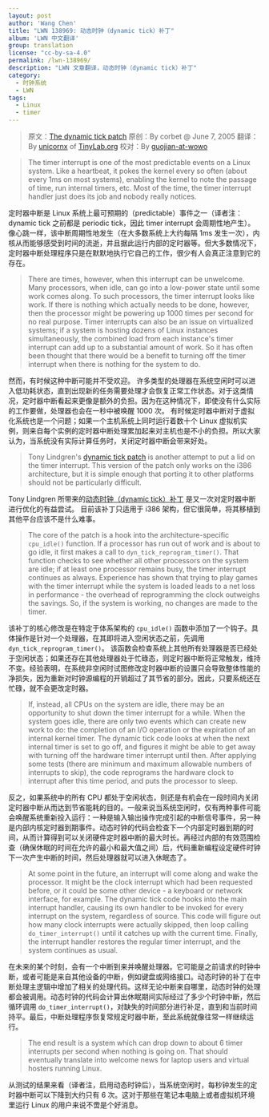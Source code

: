 ```yaml
---
layout: post
author: 'Wang Chen'
title: "LWN 138969: 动态时钟（dynamic tick）补丁"
album: 'LWN 中文翻译'
group: translation
license: "cc-by-sa-4.0"
permalink: /lwn-138969/
description: "LWN 文章翻译，动态时钟（dynamic tick）补丁"
category:
  - 时钟系统
  - LWN
tags:
  - Linux
  - timer
---
```


> 原文：[The dynamic tick patch](https://lwn.net/Articles/138969/)
> 原创：By corbet @ June 7, 2005
> 翻译：By [unicornx](https://github.com/unicornx) of [TinyLab.org][1]
> 校对：By [guojian-at-wowo](https://github.com/guojian-at-wowo)

> The timer interrupt is one of the most predictable events on a Linux system. Like a heartbeat, it pokes the kernel every so often (about every 1ms on most systems), enabling the kernel to note the passage of time, run internal timers, etc. Most of the time, the timer interrupt handler just does its job and nobody really notices.

定时器中断是 Linux 系统上最可预期的（predictable）事件之一（译者注：dynamic tick 之前都是 periodic tick，因此 timer interrupt 会周期性地产生）。 像心跳一样，该中断周期性地发生（在大多数系统上大约每隔 1ms 发生一次），内核从而能够感受到时间的流逝，并且据此运行内部的定时器等。但大多数情况下，定时器中断处理程序只是在默默地执行它自己的工作，很少有人会真正注意到它的存在。

> There are times, however, when this interrupt can be unwelcome. Many processors, when idle, can go into a low-power state until some work comes along. To such processors, the timer interrupt looks like work. If there is nothing which actually needs to be done, however, then the processor might be powering up 1000 times per second for no real purpose. Timer interrupts can also be an issue on virtualized systems; if a system is hosting dozens of Linux instances simultaneously, the combined load from each instance's timer interrupt can add up to a substantial amount of work. So it has often been thought that there would be a benefit to turning off the timer interrupt when there is nothing for the system to do.

然而，有时候这种中断可能并不受欢迎。 许多类型的处理器在系统空闲时可以进入低功耗状态，直到出现新的任务需要处理才会恢复正常工作状态。对于这类情况，定时器中断看起来更像是额外的负担。因为在这种情况下，即使没有什么实际的工作要做，处理器也会在一秒中被唤醒 1000 次。 有时候定时器中断对于虚拟化系统也是一个问题；如果一个主机系统上同时运行着数十个 Linux 虚拟机实例，则来自每个实例的定时器中断处理累加起来对主机也是不小的负担。所以大家认为，当系统没有实际计算任务时，关闭定时器中断会带来好处。

> Tony Lindgren's [dynamic tick patch](https://lwn.net/Articles/138264/) is another attempt to put a lid on the timer interrupt. This version of the patch only works on the i386 architecture, but it is simple enough that porting it to other platforms should not be particularly difficult.

Tony Lindgren 所带来的[动态时钟（dynamic tick）补丁](https://lwn.net/Articles/138264/) 是又一次对定时器中断进行优化的有益尝试。 目前该补丁只适用于 i386 架构，但它很简单，将其移植到其他平台应该不是什么难事。

> The core of the patch is a hook into the architecture-specific `cpu_idle()` function. If a processor has run out of work and is about to go idle, it first makes a call to `dyn_tick_reprogram_timer()`. That function checks to see whether all other processors on the system are idle; if at least one processor remains busy, the timer interrupt continues as always. Experience has shown that trying to play games with the timer interrupt while the system is loaded leads to a net loss in performance - the overhead of reprogramming the clock outweighs the savings. So, if the system is working, no changes are made to the timer.

该补丁的核心修改是在特定于体系架构的 `cpu_idle()` 函数中添加了一个钩子。具体操作是针对一个处理器，在其即将进入空闲状态之前，先调用 `dyn_tick_reprogram_timer()`。 该函数会检查系统上其他所有处理器是否已经处于空闲状态；如果还存在其他处理器处于忙碌态，则定时器中断将正常触发，维持不变。经验表明，在系统非空闲时试图修改定时器中断的设置只会导致整体性能的净损失，因为重新对时钟源编程的开销超过了其节省的部分。因此，只要系统还在忙碌，就不会更改定时器。

> If, instead, all CPUs on the system are idle, there may be an opportunity to shut down the timer interrupt for a while. When the system goes idle, there are only two events which can create new work to do: the completion of an I/O operation or the expiration of an internal kernel timer. The dynamic tick code looks at when the next internal timer is set to go off, and figures it might be able to get away with turning off the hardware timer interrupt until then. After applying some tests (there are minimum and maximum allowable numbers of interrupts to skip), the code reprograms the hardware clock to interrupt after this time period, and puts the processor to sleep.

反之，如果系统中的所有 CPU 都处于空闲状态，则还是有机会在一段时间内关闭定时器中断从而达到节省能耗的目的。一般来说当系统空闲时，仅有两种事件可能会唤醒系统重新投入运行：一种是输入输出操作完成引起的中断信号事件，另一种是内部内核定时器到期事件。动态时钟的代码会检查下一个内部定时器到期的时间，从而计算得到可以关闭硬件定时器中断的最大时长。再经过内部的有效范围检查（确保休眠的时间在允许的最小和最大值之间）后，代码重新编程设定硬件时钟下一次产生中断的时间，然后处理器就可以进入休眠态了。

> At some point in the future, an interrupt will come along and wake the processor. It might be the clock interrupt which had been requested before, or it could be some other device - a keyboard or network interface, for example. The dynamic tick code hooks into the main interrupt handler, causing its own handler to be invoked for every interrupt on the system, regardless of source. This code will figure out how many clock interrupts were actually skipped, then loop calling `do_timer_interrupt()` until it catches up with the current time. Finally, the interrupt handler restores the regular timer interrupt, and the system continues as usual.

在未来的某个时刻，会有一个中断到来并唤醒处理器。它可能是之前请求的时钟中断，或者可能是来自其他设备的中断，例如键盘或网络接口。动态时钟的补丁在中断处理主逻辑中增加了相关的处理代码。这样无论中断来自哪里，动态时钟的处理都会被调用。动态时钟的代码会计算出休眠期间实际经过了多少个时钟中断，然后循环调用 `do_timer_interrupt()`，对缺失的时间部分进行补足，直到和当前时间持平。最后，中断处理程序恢复常规定时器中断，至此系统就像往常一样继续运行。

> The end result is a system which can drop down to about 6 timer interrupts per second when nothing is going on. That should eventually translate into welcome news for laptop users and virtual hosters running Linux.

从测试的结果来看（译者注，启用动态时钟后），当系统空闲时，每秒钟发生的定时器中断可以下降到大约只有 6 次。这对于那些在笔记本电脑上或者虚拟机环境里运行 Linux 的用户来说不啻是个好消息。

[1]: http://tinylab.org
